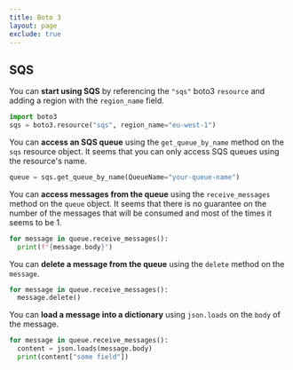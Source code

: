 ```yaml
---
title: Boto 3
layout: page
exclude: true
---
```


## SQS

You can **start using SQS** by referencing the `"sqs"` boto3 `resource` and adding a region with the `region_name` field.
```py
import boto3
sqs = boto3.resource("sqs", region_name="eu-west-1")
```

You can **access an SQS queue** using the `get_queue_by_name` method on the `sqs` resource object. It seems that you can only access SQS queues using the resource's name.
```py
queue = sqs.get_queue_by_name(QueueName="your-queue-name")
```

You can **access messages from the queue** using the `receive_messages` method on the `queue` object. It seems that there is no guarantee on the number of the messages that will be consumed and most of the times it seems to be 1.
```py
for message in queue.receive_messages():
  print(f"{message.body}")
```

You can **delete a message from the queue** using the `delete` method on the `message`.
```py
for message in queue.receive_messages():
  message.delete()
```

You can **load a message into a dictionary** using `json.loads` on the `body` of the message.
```py
for message in queue.receive_messages():
  content = json.loads(message.body)
  print(content["some field"])
```
<!--stackedit_data:
eyJoaXN0b3J5IjpbODMyODI0MjA5LDc5MTMzNzU0OCwtNzc2Mj
kzNTQ0LDEwNDM1OTY3NDZdfQ==
-->